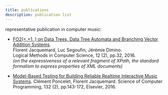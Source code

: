 ```yaml
---
title: publications
description: publication list
---
```






representative publication in computer music:



- [FO2(<,+1, ) on Data Trees, Data Tree Automata and Branching Vector Addition Systems](https://hal.inria.fr/hal-00769249v3).  
  Florent Jacquemard, Luc Segoufin, Jérémie Dimino.   
  Logical Methods in Computer Science, 12 (2), pp.32, 2016.  
  *(on the expressiveness of a relevant fragment of XPath, the standard formalism to express properties of XML documents)*

- [Model-Based Testing for Building Reliable Realtime Interactive Music Systems](https://hal.archives-ouvertes.fr/hal-01314969).
  Clément Poncelet, Florent Jacquemard. 
  Science of Computer Programming, 132 (2), pp.143-172, Elsevier, 2016.


